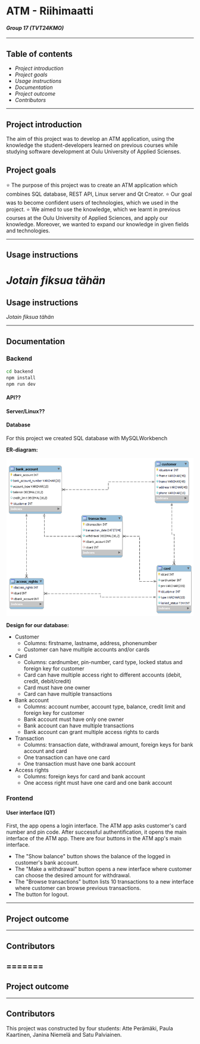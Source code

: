# ATM - Riihimaatti 
#### *Group 17 (TVT24KMO)*

---

## Table of contents

- *Project introduction*
- *Project goals*
- *Usage instructions*
- *Documentation*
- *Project outcome*
- *Contributors*

---

## Project introduction

The aim of this project was to develop an ATM application, using the knowledge the student-developers learned on previous courses while studying software development at Oulu University of Applied Scienses.

## Project goals

 :star: The purpose of this project was to create an ATM application which combines SQL database, REST API, Linux server and Qt Creator.
 :star: Our goal was to become confident users of technologies, which we used in the project.
 :star: We aimed to use the knowledge, which we learnt in previous courses at the Oulu University of Applied Sciences, and apply our knowledge. Moreover, we wanted to expand our knowledge in given fields and technologies. 

---

## Usage instructions

*Jotain fiksua tähän* 
=======
## Usage instructions

*Jotain fiksua tähän*

---

## Documentation

### Backend

```sh
cd backend
npm install
npm run dev
```
#### API??

#### Server/Linux??

#### Database

For this project we created SQL database with MySQLWorkbench

**ER-diagram:**

<img src="ERdiagram.png">

**Design for our database:**
- Customer
    - Columns: firstname, lastname, address, phonenumber
    - Customer can have multiple accounts and/or cards
- Card
    - Columns: cardnumber, pin-number, card type, locked status and foreign key for customer
    - Card can have multiple access right to different accounts (debit, credit, debit/credit)
    - Card must have one owner
    - Card can have multiple transactions
- Bank account
    - Columns: account number, account type, balance, credit limit and foreign key for customer
    - Bank account must have only one owner
    - Bank account can have multiple transactions
    - Bank account can grant multiple access rights to cards
- Transaction
    - Columns: transaction date, withdrawal amount, foreign keys for bank account and card
    - One transaction can have one card
    - One transaction must have one bank account
- Access rights
    - Columns: foreign keys for card and bank account
    - One access right must have one card and one bank account

### Frontend

#### User interface (QT)


First, the app opens a login interface. The ATM app asks customer's card number and pin code. After successful authentification, it opens the main interface of the ATM app. There are four buttons in the ATM app's main interface. 
- The "Show balance" button shows the balance of the logged in customer's bank account. 
- The "Make a withdrawal" button opens a new interface where customer can choose the desired amount for withdrawal.
- The "Browse transactions" button lists 10 transactions to a new interface where customer can browse previous transactions.
- The button for logout.

---

## Project outcome

---

## Contributors
=======
---

## Project outcome

---

## Contributors

This project was constructed by four students: Atte Perämäki, Paula Kaartinen, Janina Niemelä and Satu Palviainen. 